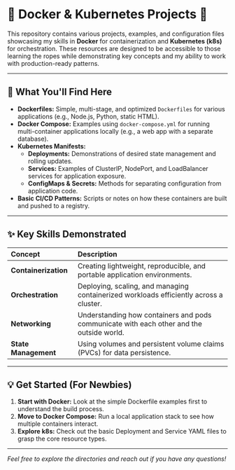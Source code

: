 # 🐳 Docker & Kubernetes Projects 🚢

This repository contains various projects, examples, and configuration files showcasing my skills in **Docker** for containerization and **Kubernetes (k8s)** for orchestration. These resources are designed to be accessible to those learning the ropes while demonstrating key concepts and my ability to work with production-ready patterns.

---

## 🚀 What You'll Find Here

* **Dockerfiles:** Simple, multi-stage, and optimized `Dockerfiles` for various applications (e.g., Node.js, Python, static HTML).
* **Docker Compose:** Examples using `docker-compose.yml` for running multi-container applications locally (e.g., a web app with a separate database).
* **Kubernetes Manifests:**
    * **Deployments:** Demonstrations of desired state management and rolling updates.
    * **Services:** Examples of ClusterIP, NodePort, and LoadBalancer services for application exposure.
    * **ConfigMaps & Secrets:** Methods for separating configuration from application code.
* **Basic CI/CD Patterns:** Scripts or notes on how these containers are built and pushed to a registry.

---

## ✨ Key Skills Demonstrated

| Concept | Description |
| :--- | :--- |
| **Containerization** | Creating lightweight, reproducible, and portable application environments. |
| **Orchestration** | Deploying, scaling, and managing containerized workloads efficiently across a cluster. |
| **Networking** | Understanding how containers and pods communicate with each other and the outside world. |
| **State Management** | Using volumes and persistent volume claims (PVCs) for data persistence. |

---

## 💡 Get Started (For Newbies)

1.  **Start with Docker:** Look at the simple Dockerfile examples first to understand the build process.
2.  **Move to Docker Compose:** Run a local application stack to see how multiple containers interact.
3.  **Explore k8s:** Check out the basic Deployment and Service YAML files to grasp the core resource types.

---

_Feel free to explore the directories and reach out if you have any questions!_